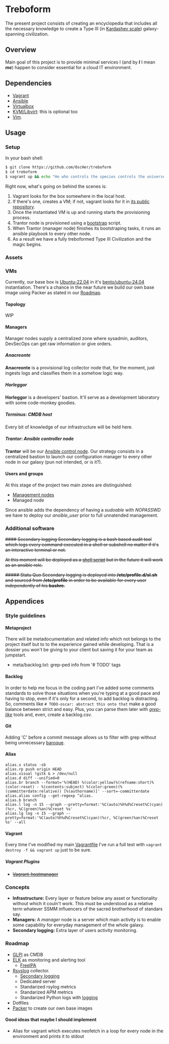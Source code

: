 # Treboform

The present project consists of creating an encyclopedia that includes all the necessary knowledge
to create a Type III (in [Kardashev scale](https://en.wikipedia.org/wiki/Kardashev_scale)) galaxy-spanning civilization.

## Overview 

Main goal of this project is to provide minimal services I (and by ***I*** I mean ***me***) happen to consider essential
for a cloud IT environment.

## Dependencies

* [Vagrant](https://www.vagrantup.com)
* [Ansible](https://www.ansible.com)
* [Virtualbox](https://www.virtualbox.org/)
* [KVM/Libvirt](https://libvirt.org/drvqemu.html): this is optional too
* [Vim](https://www.vim.org/ "PERIOD!"). 

## Usage

### Setup
In your bash shell:
```bash
$ git clone https://github.com/OscHer/treboform
$ cd treboform
$ vagrant up && echo "He who controls the species controls the universe"
```

Right now, what's going on behind the scenes is:
1. Vagrant looks for the box somewhere in the local host.
2. If there's one, creates a VM; if not, vagrant looks for it in [its public repository](https://app.vagrantup.com/boxes/search).
3. Once the instantiated VM is up and running starts the provisioning process.
  1. Trantor node is provisioned using a [bootstrap](provision/preprovision/bootstrap.sh) script.
  2. When Trantor (manager node) finishes its bootstraping tasks, it runs an ansible playbook to every other node. 
4. As a result we have a fully treboformed Type III Civilization and the magic begins.
 
### Assets
### VMs
Currently, our base box is [Ubuntu-22.04](https://ubuntu.com/download/server) in it's [bento/ubuntu-24.04](https://app.vagrantup.com/bento/boxes/ubuntu-24.04) instantiation.
There's a chance in the near future we build our own base image using Packer as stated in our [Roadmap](#Roadmap).

#### Topology
WIP

#### Managers
Manager nodes supply a centralized zone where sysadmin, auditors, DevSecOps can get raw information or give orders.

##### Anacreonte
**Anacreonte** is a provisional log collector node that, for the moment, just ingests logs and 
classifies them in a somehow logic way.

##### Horleggor
**Horleggor** is a developers' bastion. It'll serve as a development laboratory with some
code-monkey goodies.

##### Terminus: CMDB host
Every bit of knowledge of our infrastructure will be held here.

##### Trantor: Ansible controller node
**Trantor** will be our [Ansible control node](https://docs.ansible.com/ansible/latest/network/getting_started/basic_concepts.html). Our strategy consists in a centralized bastion
to launch our configuration manager to every other node in our galaxy (pun not intended, or is it?).


#### Users and groups
At this stage of the project two main zones are distinguished:
 - [Management nodes](#Managers)
 - Managed node

Since ansible adds the dependency of having a *sudoable* with *NOPASSWD* we have to deploy
our *ansible_user* prior to full unnatended management.

### Additional software
~~#### Secondary logging
Secondary logging is a bash based audit tool which logs every command executed in a shell
or subshell no matter if it's an interactive terminal or not.~~

~~At this moment will be deployed as a [shell script](provision/files/sl.sh) but in the future
it will work as an ansible role.~~

~~##### Statu Quo
Secondary logging is deployed into **/etc/profile.d/sl.sh** and sourced from **/etc/profile** in order to
be available for every user independently of his **bashrc**.~~

## Appendices

### Style guidelines
#### Metaproject
There will be metadocumentation and related info which not belongs to the project itself
but to to the experience gained while developing. That is a dossier you won't be giving
to your client but saving it for your team as jumpstart.
* meta/backlog.txt: grep-ped info from '# TODO' tags


#### Backlog

In order to help me focus in the coding part I've added some comments standards to solve those situations
when you're typing at a good pace and having to stop, even if it's only for a second, to add backlog is distracting.
So, comments like `# TODO-oscar: abstract this onto that` make a good balance between strict and easy. Plus, you can
parse them later with *[grep-like](https://www.man7.org/linux/man-pages/man1/grep.1.html)* tools and, even, create
a backlog.csv.

#### Git

Adding 'C' before a commit message allows us to filter with grep without being unnecessary [baroque](https://www.conventionalcommits.org/en/v1.0.0/#specification).

#### Alias
```
alias.s status -sb
alias.rp push origin HEAD
alias.visual !gitk & > /dev/null
alias.d diff --unified=0
alias.br branch --format='%(HEAD) %(color:yellow)%(refname:short)%(color:reset) - %(contents:subject) %(color:green)(%(committerdate:relative)) [%(authorname)]' --sort=-committerdate
alias.alias config --get-regexp ^alias.
alias.b branch
alias.l log -n 15 --graph --pretty=format:'%C(auto)%h%d%Creset%C(cyan)(%cr, %C(green)%an)%Creset %s'
alias.lg log -n 15 --graph --pretty=format:'%C(auto)%h%d%Creset%C(cyan)(%cr, %C(green)%an)%Creset %s' --all
```

#### Vagrant
Every time I've modified my main [Vagrantfile](https://developer.hashicorp.com/vagrant/docs/vagrantfile)
I've run a full test with `vagrant destroy -f && vagrant up` just to be sure.

##### Vagrant Plugins
* ~~[Vagrant-hostmanager](https://developer.hashicorp.com/vagrant/docs/vagrantfile/vagrant_settings#config-vagrant-plugins)~~

### Concepts

* **Infrastructure:** Every layer or feature below any asset or functionality without which it couln't work. This must be understood as a relative term whatever SSMM influencers of the sacred brotherhood of standars say.
* **Managers:** A *manager* node is a server which main activity is to enable some capability for everyday management of the whole galaxy.
* **Secondary logging:** Extra layer of users activity monitoring.


### Roadmap

* [GLPI](https://glpi-project.org/) as CMDB
* [ELK](https://www.elastic.co/es/) as monitoring and alerting tool
    * [FreeIPA](https://www.freeipa.org)
* [Rsyslog](https://www.rsyslog.com/) collector.
    * [Secondary logging](provision/files/secondary/README.md)
    - Dedicated server
    - Standarized rsylog metrics
    - Standarized APM metrics
    - Standarized Python logs with [logging](https://docs.python.org/3/library/logging.html)
* Dotfiles
* [Packer](https://www.packer.io/) to create our own base images

#### Good ideas that maybe I should implement
* Alias for vagrant which executes neofetch in a loop for every node in the environment and prints it to stdout
